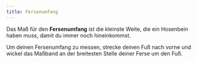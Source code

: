 ```yaml
---
title: Fersenumfang
---
```


Das Maß für den **Fersenumfang** ist die kleinste Weite, die ein Hosenbein haben muss, damit du immer noch hineinkommst.

Um deinen Fersenumfang zu messen, strecke deinen Fuß nach vorne und wickel das Maßband an der breitesten Stelle deiner Ferse um den Fuß.
<MeasieImage />
